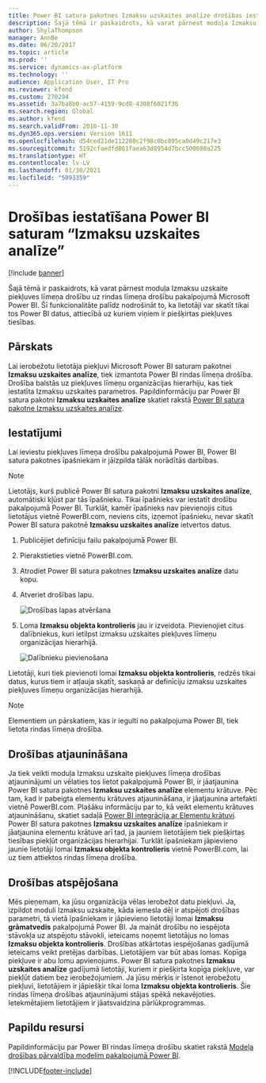 ```yaml
---
title: Power BI satura pakotnes Izmaksu uzskaites analīze drošības iestatīšana
description: Šajā tēmā ir paskaidrots, kā varat pārnest moduļa Izmaksu uzskaite piekļuves līmeņa drošību uz rindas līmeņa drošību pakalpojumā Microsoft Power BI.
author: ShylaThompson
manager: AnnBe
ms.date: 06/20/2017
ms.topic: article
ms.prod: ''
ms.service: dynamics-ax-platform
ms.technology: ''
audience: Application User, IT Pro
ms.reviewer: kfend
ms.custom: 270294
ms.assetid: 3a7ba8b0-ac57-4159-9cd8-4308f6021f36
ms.search.region: Global
ms.author: kfend
ms.search.validFrom: 2016-11-30
ms.dyn365.ops.version: Version 1611
ms.openlocfilehash: d54ced21de112288c2f98c0bc895ca0d49c217e3
ms.sourcegitcommit: 5192cfaedfd861faea63d8954d7bcc500608a225
ms.translationtype: HT
ms.contentlocale: lv-LV
ms.lasthandoff: 01/30/2021
ms.locfileid: "5093359"
---
```

# <a name="set-up-security-for-the-cost-accounting-analysis-power-bi-content"></a>Drošības iestatīšana Power BI saturam “Izmaksu uzskaites analīze”

[!include [banner](../includes/banner.md)]

Šajā tēmā ir paskaidrots, kā varat pārnest moduļa Izmaksu uzskaite piekļuves līmeņa drošību uz rindas līmeņa drošību pakalpojumā Microsoft Power BI. Šī funkcionalitāte palīdz nodrošināt to, ka lietotāji var skatīt tikai tos Power BI datus, attiecībā uz kuriem viņiem ir piešķirtas piekļuves tiesības.

## <a name="overview"></a>Pārskats

Lai ierobežotu lietotāja piekļuvi Microsoft Power BI saturam pakotnei **Izmaksu uzskaites analīze**, tiek izmantota Power BI rindas līmeņa drošība. Drošība balstās uz piekļuves līmeņu organizācijas hierarhiju, kas tiek iestatīta Izmaksu uzskaites parametros. Papildinformāciju par Power BI satura pakotni **Izmaksu uzskaites analīze** skatiet rakstā [Power BI satura pakotne Izmaksu uzskaites analīze](cost-accounting-analysis-content-pack.md).

## <a name="setup"></a>Iestatījumi
Lai ieviestu piekļuves līmeņa drošību pakalpojumā Power BI, Power BI satura pakotnes īpašniekam ir jāizpilda tālāk norādītās darbības.

> [!NOTE]
> Lietotājs, kurš publicē Power BI satura pakotni **Izmaksu uzskaites analīze**, automātiski kļūst par tās īpašnieku. Tikai īpašnieks var iestatīt drošību pakalpojumā Power BI. Turklāt, kamēr īpašnieks nav pievienojis citus lietotājus vietnē PowerBI.com, neviens cits, izņemot īpašnieku, nevar skatīt Power BI satura pakotnē **Izmaksu uzskaites analīze** ietvertos datus.

1. Publicējiet definīciju failu pakalpojumā Power BI.
2. Pierakstieties vietnē PowerBI.com.
3. Atrodiet Power BI satura pakotnes **Izmaksu uzskaites analīze** datu kopu.
4. Atveriet drošības lapu.

    ![Drošības lapas atvēršana](./media/CA-picture-1.png)

5. Loma **Izmaksu objekta kontrolieris** jau ir izveidota. Pievienojiet citus dalībniekus, kuri ietilpst izmaksu uzskaites piekļuves līmeņu organizācijas hierarhijā.

    ![Dalībnieku pievienošana](./media/CA-picture-2.png)

Lietotāji, kuri tiek pievienoti lomai **Izmaksu objekta kontrolieris**, redzēs tikai datus, kurus tiem ir atļauja skatīt, saskaņā ar definīciju izmaksu uzskaites piekļuves līmeņu organizācijas hierarhijā.

> [!NOTE]
> Elementiem un pārskatiem, kas ir iegulti no pakalpojuma Power BI, tiek lietota rindas līmeņa drošība.

## <a name="updating-security"></a>Drošības atjaunināšana
Ja tiek veikti moduļa Izmaksu uzskaite piekļuves līmeņa drošības atjauninājumi un vēlaties tos lietot pakalpojumā Power BI, ir jāatjaunina Power BI satura pakotnes **Izmaksu uzskaites analīze** elementu krātuve. Pēc tam, kad ir pabeigta elementu krātuves atjaunināšana, ir jāatjaunina artefakti vietnē PowerBI.com. Plašāku informāciju par to, kā veikt elementu krātuves atjaunināšanu, skatiet sadaļā [Power BI integrācija ar Elementu krātuvi](power-bi-integration-entity-store.md#update-entity-store). Power BI satura pakotnes **Izmaksu uzskaites analīze** īpašniekam ir jāatjaunina elementu krātuve arī tad, ja jauniem lietotājiem tiek piešķirtas tiesības piekļūt organizācijas hierarhijai. Turklāt īpašniekam jāpievieno jaunie lietotāji lomai **Izmaksu objekta kontrolieris** vietnē PowerBI.com, lai uz tiem attiektos rindas līmeņa drošība.

## <a name="disabling-security"></a>Drošības atspējošana
Mēs pieņemam, ka jūsu organizācija vēlas ierobežot datu piekļuvi. Ja, izpildot moduli Izmaksu uzskaite, kāda iemesla dēļ ir atspējoti drošības parametri, tā vietā īpašniekam ir jāpievieno lietotāji lomai **Izmaksu grāmatvedis** pakalpojumā Power BI. Ja maināt drošību no iespējota stāvokļa uz atspējotu stāvokli, ieteicams noņemt lietotājus no lomas **Izmaksu objekta kontrolieris**. Drošības atkārtotas iespējošanas gadījumā ieteicams veikt pretējas darbības. Lietotājiem var būt abas lomas. Kopīga piekļuve ir abu lomu apvienojums. Power BI satura pakotnes **Izmaksu uzskaites analīze** gadījumā lietotāji, kuriem ir piešķirta kopīga piekļuve, var piekļūt datiem bez ierobežojumiem. Ja jūsu mērķis ir īstenot ierobežotu piekļuvi, lietotājiem ir jāpiešķir tikai loma **Izmaksu objekta kontrolieris**. Šie rindas līmeņa drošības atjauninājumi stājas spēkā nekavējoties. Ietekmētajiem lietotājiem ir jāatsvaidzina pārlūkprogrammas.

## <a name="additional-resources"></a>Papildu resursi
Papildinformāciju par Power BI rindas līmeņa drošību skatiet rakstā [Modeļa drošības pārvaldība modelim pakalpojumā Power BI](https://powerbi.microsoft.com/documentation/powerbi-admin-rls/#manage-security-on-your-model).


[!INCLUDE[footer-include](../../../includes/footer-banner.md)]